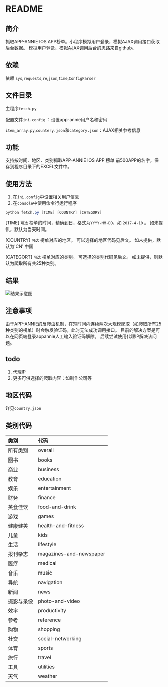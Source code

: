# README
## 简介
抓取APP-ANNIE  IOS APP榜单。小程序模拟用户登录，模拟AJAX调用接口获取后台数据。
模拟用户登录、模拟AJAX调用后台的思路来自github。
## 依赖
依赖 `sys`,`requests`,`re`,`json`,`time`,`ConfigParser`

## 文件目录
主程序`fetch.py`

配置文件`ini.config` ：设置app-annie用户名和密码

`item_array.py`,`countery.json`和`category.json`：AJAX相关参考信息
## 功能
支持按时间、地区、类别抓取APP-ANNIE IOS APP 榜单 前500APP的名字，保存到程序目录下的EXCEL文件中。
## 使用方法
1.  在`ini.config`中设置相关用户信息
2.  在`console`中使用命令行运行程序

 ```powershell
 python fetch.py [TIME] [COUNTRY] [CATEGORY]
 ```
[TIME]  `可选` 榜单的时间，精确到日，格式为`YYYY-MM-DD`，如 `2017-4-10` 。 如未提供，默认为当天时间。

[COUNTRY] `可选` 榜单对应的地区。 可以选择的地区代码见后文。 如未提供，默认为'CN' 中国

[CATEGORT] `可选` 榜单对应的类别。 可选择的类别代码见后文。 如未提供，则默认为爬取所有共25种类别。

## 结果
![结果示意图](http://i4.buimg.com/567571/5b98d8b3a8c97311.jpg)

## 注意事项
由于APP-ANNIE的反爬虫机制，在短时间内连续两次大规模爬取（如爬取所有25种类别的榜单）时会触发验证码，此时无法成功调用接口。
目前的解决方案是可以在网页端登录appannie人工输入验证码解除。
后续尝试使用代理IP解决该问题。
## todo
1. 代理IP
2. 更多可供选择的爬取内容：如制作公司等

## 地区代码
详见`country.json`


## 类别代码

| 类别      	|代码 |
| :-------- |:--------| 
|所有类别|overall|
|图书|books|
|商业|business|
|教育|education|
|娱乐|entertainment|
|财务|finance|
|美食佳饮|food-and-drink|
|游戏|games|
|健康健美|health-and-fitness|
|儿童|kids|
|生活|lifestyle|
|报刊杂志|magazines-and-newspaper|
|医疗|medical|
|音乐|music|
|导航|navigation|
|新闻|news|
|摄影与录像|photo-and-video|
|效率|productivity|
|参考|reference|
|购物|shopping|
|社交|social-networking|
|体育|sports|
|旅行|travel|
|工具|utilities|
|天气|weather|

